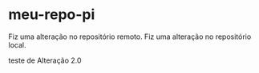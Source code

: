 # meu-repo-pi

Fiz uma alteração no repositório remoto.
Fiz uma alteração no repositório local.

teste de Alteração 2.0
